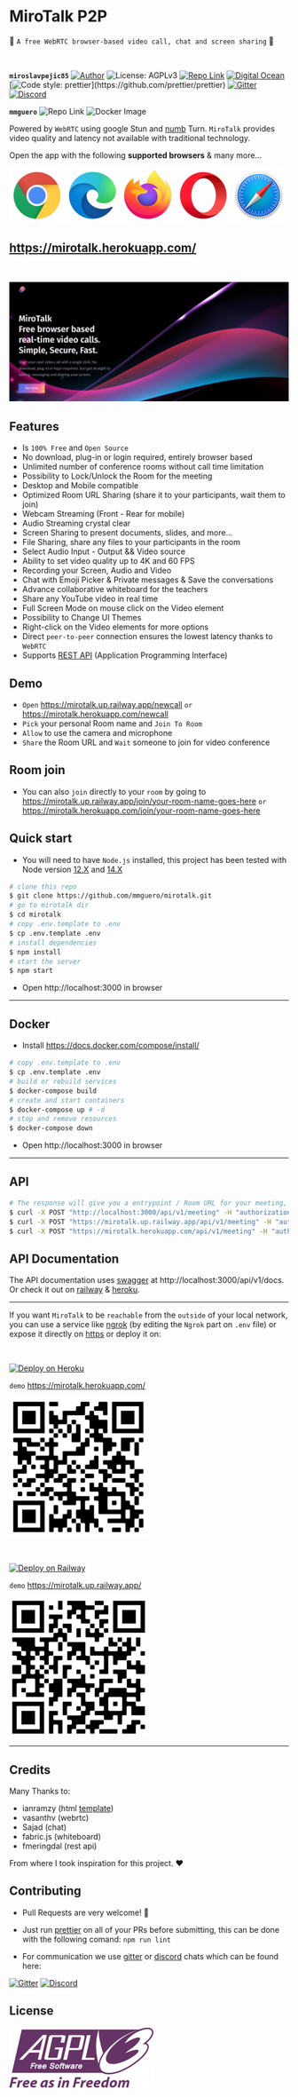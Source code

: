 # MiroTalk P2P

🚀 `A free WebRTC browser-based video call, chat and screen sharing` 🚀

<br>

[//]: https://img.shields.io/badge/<LABEL>-<MESSAGE>-<COLOR>

**`miroslavpejic85`** [![Author](https://img.shields.io/badge/Author-Miroslav-brightgreen.svg)](https://www.linkedin.com/in/miroslav-pejic-976a07101/)
![License: AGPLv3](https://img.shields.io/badge/License-AGPLv3-blue.svg)
[![Repo Link](https://img.shields.io/badge/Repo-Link-black.svg)](https://github.com/miroslavpejic85/mirotalk)
[![Digital Ocean](https://img.shields.io/badge/Tested%20on-DigitalOcean-blue)](https://m.do.co/c/1070207afbb1)
[![Code style: prettier](https://img.shields.io/badge/Code_style-Prettier-ff69b4.svg?)](https://github.com/prettier/prettier)
[![Gitter](https://badges.gitter.im/mirotalk/community.svg)](https://gitter.im/mirotalk/community?utm_source=badge&utm_medium=badge&utm_campaign=pr-badge)
[![Discord](https://img.shields.io/badge/Chat-Discord-green)](https://discord.gg/TAeWXJCvBr)

**`mmguero`** ![Repo Link](https://img.shields.io/badge/Repo-Link-black.svg) ![Docker Image](https://github.com/mmguero/mirotalk/workflows/mirotalk-build-push-ghcr/badge.svg)

Powered by `WebRTC` using google Stun and [numb](http://numb.viagenie.ca/) Turn. `MiroTalk` provides video quality and latency not available with traditional technology.

Open the app with the following **supported browsers** & many more...

[![browsers](public/images/browsers.png)](https://mirotalk.herokuapp.com/)

## https://mirotalk.herokuapp.com/

<br>

[![mirotalk](public/images/preview.png)](https://mirotalk.herokuapp.com/)

## Features

-   Is `100% Free` and `Open Source`
-   No download, plug-in or login required, entirely browser based
-   Unlimited number of conference rooms without call time limitation
-   Possibility to Lock/Unlock the Room for the meeting
-   Desktop and Mobile compatible
-   Optimized Room URL Sharing (share it to your participants, wait them to join)
-   Webcam Streaming (Front - Rear for mobile)
-   Audio Streaming crystal clear
-   Screen Sharing to present documents, slides, and more...
-   File Sharing, share any files to your participants in the room
-   Select Audio Input - Output && Video source
-   Ability to set video quality up to 4K and 60 FPS
-   Recording your Screen, Audio and Video
-   Chat with Emoji Picker & Private messages & Save the conversations
-   Advance collaborative whiteboard for the teachers
-   Share any YouTube video in real time
-   Full Screen Mode on mouse click on the Video element
-   Possibility to Change UI Themes
-   Right-click on the Video elements for more options
-   Direct `peer-to-peer` connection ensures the lowest latency thanks to `WebRTC`
-   Supports [REST API](app/api/README.md) (Application Programming Interface)

## Demo

-   `Open` https://mirotalk.up.railway.app/newcall `or` https://mirotalk.herokuapp.com/newcall
-   `Pick` your personal Room name and `Join To Room`
-   `Allow` to use the camera and microphone
-   `Share` the Room URL and `Wait` someone to join for video conference

## Room join

-   You can also `join` directly to your `room` by going to https://mirotalk.up.railway.app/join/your-room-name-goes-here `or` https://mirotalk.herokuapp.com/join/your-room-name-goes-here

## Quick start

-   You will need to have `Node.js` installed, this project has been tested with Node version [12.X](https://nodejs.org/en/blog/release/v12.22.1/) and [14.X](https://nodejs.org/en/blog/release/v14.17.5/)

```bash
# clone this repo
$ git clone https://github.com/mmguero/mirotalk.git
# go to mirotalk dir
$ cd mirotalk
# copy .env.template to .env
$ cp .env.template .env
# install dependencies
$ npm install
# start the server
$ npm start
```

-   Open http://localhost:3000 in browser

---

## Docker

-   Install https://docs.docker.com/compose/install/

```bash
# copy .env.template to .env
$ cp .env.template .env
# build or rebuild services
$ docker-compose build
# create and start containers
$ docker-compose up # -d
# stop and remove resources
$ docker-compose down
```

-   Open http://localhost:3000 in browser

---

## API

```bash
# The response will give you a entrypoint / Room URL for your meeting, where authorization: API_KEY_SECRET.
$ curl -X POST "http://localhost:3000/api/v1/meeting" -H "authorization: mirotalk_default_secret" -H "Content-Type: application/json"
$ curl -X POST "https://mirotalk.up.railway.app/api/v1/meeting" -H "authorization: mirotalk_default_secret" -H "Content-Type: application/json"
$ curl -X POST "https://mirotalk.herokuapp.com/api/v1/meeting" -H "authorization: mirotalk_default_secret" -H "Content-Type: application/json"
```

## API Documentation

The API documentation uses [swagger](https://swagger.io/) at http://localhost:3000/api/v1/docs. Or check it out on [railway](https://mirotalk.up.railway.app/api/v1/docs) & [heroku](https://mirotalk.herokuapp.com/api/v1/docs).

---

If you want `MiroTalk` to be `reachable` from the `outside` of your local network, you can use a service like [ngrok](https://ngrok.com/) (by editing the `Ngrok` part on `.env` file) or expose it directly on [https](ssl/README.md) or deploy it on:

<br>

[![Deploy on Heroku](https://www.herokucdn.com/deploy/button.svg)](https://www.heroku.com/)

`demo` https://mirotalk.herokuapp.com/

[![heroku-qr](public/images/mirotalk-heroku-qr.png)](https://mirotalk.herokuapp.com/)

<br>

[![Deploy on Railway](https://railway.app/button.svg)](https://railway.app)

`demo` https://mirotalk.up.railway.app/

[![railway-qr](public/images/mirotalk-railway-qr.png)](https://mirotalk.up.railway.app/)

---

## Credits

Many Thanks to:

-   ianramzy (html [template](https://cruip.com/demos/neon/))
-   vasanthv (webrtc)
-   Sajad (chat)
-   fabric.js (whiteboard)
-   fmeringdal (rest api)

From where I took inspiration for this project. ❤️

## Contributing

-   Pull Requests are very welcome! :slightly_smiling_face:
-   Just run [prettier](https://prettier.io) on all of your PRs before submitting, this can be done with the following comand: `npm run lint`

-   For communication we use [gitter](https://gitter.im/) or [discord](https://discord.com/) chats which can be found here:

[![Gitter](https://badges.gitter.im/mirotalk/community.svg)](https://gitter.im/mirotalk/community?utm_source=badge&utm_medium=badge&utm_campaign=pr-badge) [![Discord](https://img.shields.io/badge/chat-discord-green)](https://discord.gg/TAeWXJCvBr)

## License

[![AGPLv3](public/images/AGPLv3.png)](LICENSE)